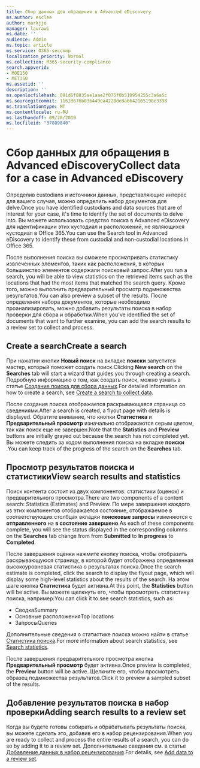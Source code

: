 ```yaml
---
title: Сбор данных для обращения в Advanced eDiscovery
ms.author: esclee
author: markjjo
manager: laurawi
ms.date: ''
audience: Admin
ms.topic: article
ms.service: O365-seccomp
localization_priority: Normal
ms.collection: M365-security-compliance
search.appverid:
- MOE150
- MET150
ms.assetid: ''
description: ''
ms.openlocfilehash: 091d6f8835ae1aae2f075f0b510954255c3a6a5c
ms.sourcegitcommit: 1162d676b036449ea4220de8a6642165190e3398
ms.translationtype: MT
ms.contentlocale: ru-RU
ms.lasthandoff: 09/20/2019
ms.locfileid: "37089840"
---
```

# <a name="collect-data-for-a-case-in-advanced-ediscovery"></a><span data-ttu-id="e212f-102">Сбор данных для обращения в Advanced eDiscovery</span><span class="sxs-lookup"><span data-stu-id="e212f-102">Collect data for a case in Advanced eDiscovery</span></span>

<span data-ttu-id="e212f-103">Определив custodians и источники данных, представляющие интерес для вашего случая, можно определить набор документов для delve.</span><span class="sxs-lookup"><span data-stu-id="e212f-103">Once you have identified custodians and data sources that are of interest for your case, it's time to identify the set of documents to delve into.</span></span> <span data-ttu-id="e212f-104">Вы можете использовать средство поиска в Advanced eDiscovery для идентификации этих кустодиал и расположений, не являющихся кустодиал в Office 365.</span><span class="sxs-lookup"><span data-stu-id="e212f-104">You can use the Search tool in Advanced eDiscovery to identify these from custodial and non-custodial locations in Office 365.</span></span>

<span data-ttu-id="e212f-105">После выполнения поиска вы сможете просматривать статистику извлеченных элементов, таких как расположения, в которых большинство элементов содержали поисковый запрос.</span><span class="sxs-lookup"><span data-stu-id="e212f-105">After you run a search, you will be able to view statistics on the retrieved items such as the locations that had the most items that matched the search query.</span></span> <span data-ttu-id="e212f-106">Кроме того, можно выполнить предварительный просмотр подмножества результатов.</span><span class="sxs-lookup"><span data-stu-id="e212f-106">You can also preview a subset of the results.</span></span> <span data-ttu-id="e212f-107">После определения набора документов, которые необходимо проанализировать, можно добавить результаты поиска в набор проверки для сбора и обработки.</span><span class="sxs-lookup"><span data-stu-id="e212f-107">When you've identified the set of documents that want to further examine, you can add the search results to a review set to collect and process.</span></span>

## <a name="create-a-search"></a><span data-ttu-id="e212f-108">Create a search</span><span class="sxs-lookup"><span data-stu-id="e212f-108">Create a search</span></span>

<span data-ttu-id="e212f-109">При нажатии кнопки **Новый поиск** на вкладке **поиски** запустится мастер, который поможет создать поиск.</span><span class="sxs-lookup"><span data-stu-id="e212f-109">Clicking **New search** on the **Searches** tab will start a wizard that guides you through creating a search.</span></span> <span data-ttu-id="e212f-110">Подробную информацию о том, как создать поиск, можно узнать в статье [Создание поиска для сбора данных](create-search-to-collect-data.md).</span><span class="sxs-lookup"><span data-stu-id="e212f-110">For detailed information on how to create a search, see [Create a search to collect data](create-search-to-collect-data.md).</span></span>

<span data-ttu-id="e212f-111">После создания поиска отображается раскрывающаяся страница со сведениями.</span><span class="sxs-lookup"><span data-stu-id="e212f-111">After a search is created, a flyout page with details is displayed.</span></span> <span data-ttu-id="e212f-112">Обратите внимание, что кнопки **Статистика** и **Предварительный просмотр** изначально отображаются серым цветом, так как поиск еще не завершен.</span><span class="sxs-lookup"><span data-stu-id="e212f-112">Note that the **Statistics** and **Preview** buttons are initially grayed out because the search has not completed yet.</span></span> <span data-ttu-id="e212f-113">Вы можете следить за ходом выполнения поиска на вкладке **поиски** .</span><span class="sxs-lookup"><span data-stu-id="e212f-113">You can keep track of the progress of the search on the **Searches** tab.</span></span>

## <a name="view-search-results-and-statistics"></a><span data-ttu-id="e212f-114">Просмотр результатов поиска и статистики</span><span class="sxs-lookup"><span data-stu-id="e212f-114">View search results and statistics</span></span>

<span data-ttu-id="e212f-115">Поиск контента состоит из двух компонентов: статистики (оценок) и предварительного просмотра.</span><span class="sxs-lookup"><span data-stu-id="e212f-115">There are two components of a content search: Statistics (Estimates) and Preview.</span></span> <span data-ttu-id="e212f-116">По мере завершения каждого из этих компонентов отображается состояние, отображаемое в соответствующих столбцах вкладки **поисковые запросы** изменяются с **отправленного** на **в состояние** **завершено**.</span><span class="sxs-lookup"><span data-stu-id="e212f-116">As each of these components complete, you will see the status displayed in the corresponding columns on the **Searches** tab change from from **Submitted** to **In progress** to **Completed**.</span></span>

<span data-ttu-id="e212f-117">После завершения оценки нажмите кнопку поиска, чтобы отобразить раскрывающуюся страницу, в которой будет отображена определенная высокоуровневая статистика о результатах поиска.</span><span class="sxs-lookup"><span data-stu-id="e212f-117">Once the search estimate is completed, click the search to display the flyout page, which will display some high-level statistics about the results of the search.</span></span> <span data-ttu-id="e212f-118">На этом шаге кнопка **Статистика** будет активна.</span><span class="sxs-lookup"><span data-stu-id="e212f-118">At this point, the **Statistics** button will be active.</span></span> <span data-ttu-id="e212f-119">Вы можете щелкнуть его, чтобы просмотреть статистику поиска, например:</span><span class="sxs-lookup"><span data-stu-id="e212f-119">You can click it to see search statistics, such as:</span></span>

- <span data-ttu-id="e212f-120">Сводка</span><span class="sxs-lookup"><span data-stu-id="e212f-120">Summary</span></span>
- <span data-ttu-id="e212f-121">Основные расположения</span><span class="sxs-lookup"><span data-stu-id="e212f-121">Top locations</span></span>
- <span data-ttu-id="e212f-122">Запросы</span><span class="sxs-lookup"><span data-stu-id="e212f-122">Queries</span></span>

<span data-ttu-id="e212f-123">Дополнительные сведения о статистике поиска можно найти в статье [Статистика поиска](search-statistics.md).</span><span class="sxs-lookup"><span data-stu-id="e212f-123">For more information about search statistics, see [Search statistics](search-statistics.md).</span></span>

<span data-ttu-id="e212f-124">После завершения предварительного просмотра кнопка **Предварительный просмотр** будет активна.</span><span class="sxs-lookup"><span data-stu-id="e212f-124">Once preview is completed, the **Preview** button will be active.</span></span> <span data-ttu-id="e212f-125">Щелкните его, чтобы просмотреть образец подмножества результатов.</span><span class="sxs-lookup"><span data-stu-id="e212f-125">Click it to preview a sampled subset of the results.</span></span>

## <a name="adding-search-results-to-a-review-set"></a><span data-ttu-id="e212f-126">Добавление результатов поиска в набор проверки</span><span class="sxs-lookup"><span data-stu-id="e212f-126">Adding search results to a review set</span></span>

<span data-ttu-id="e212f-127">Когда вы будете готовы собирать и обрабатывать результаты поиска, вы можете сделать это, добавив его в набор рецензирования.</span><span class="sxs-lookup"><span data-stu-id="e212f-127">When you are ready to collect and process the entire results of a search, you can do so by adding it to a review set.</span></span> <span data-ttu-id="e212f-128">Дополнительные сведения см. в статье [Добавление данных в набор рецензирования](add-data-to-review-set.md).</span><span class="sxs-lookup"><span data-stu-id="e212f-128">For details, see [Add data to a review set](add-data-to-review-set.md).</span></span> 
